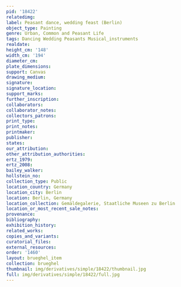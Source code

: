 ```yaml
---
pid: '18422'
relatedimg: 
label: Peasant dance, wedding feast (Berlin)
object_type: Painting
genre: Urban, Common and Peasant Life
tags: Dancing Wedding Peasants Musical_instruments
realdate: 
height_cm: '148'
width_cm: '194'
diameter_cm: 
plate_dimensions: 
support: Canvas
drawing_medium: 
signature: 
signature_location: 
support_marks: 
further_inscription: 
collaborators: 
collaborator_notes: 
collectors_patrons: 
print_type: 
print_notes: 
printmaker: 
publisher: 
states: 
our_attribution: 
other_attribution_authorities: 
ertz_1979: 
ertz_2008: 
bailey_walker: 
hollstein_no: 
collection_type: Public
location_country: Germany
location_city: Berlin
location: Berlin, Germany
location_collection: Gemäldegalerie, Staatliche Museen zu Berlin
location_or_most_recent_sale_notes: 
provenance: 
bibliography: 
exhibition_history: 
related_works: 
copies_and_variants: 
curatorial_files: 
external_resources: 
order: '1460'
layout: brueghel_item
collection: brueghel
thumbnail: img/derivatives/simple/18422/thumbnail.jpg
full: img/derivatives/simple/18422/full.jpg
---
```

